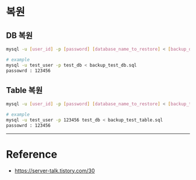# 복원

## DB 복원

```sh
mysql -u [user_id] -p [password] [database_name_to_restore] < [backup_database].sql

# example
mysql -u test_user -p test_db < backup_test_db.sql
passowrd : 123456
```

## Table 복원

```sh
mysql -u [user_id] -p [password] [database_name_to_restore] < [backup_table].sql

# example
mysql -u test_user -p 123456 test_db < backup_test_table.sql
passowrd : 123456
```




---

# Reference

- https://server-talk.tistory.com/30